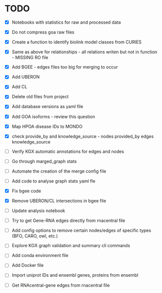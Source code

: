 # TODO

- [x] Notebooks with statistics for raw and processed data
- [x] Do not compress goa raw files
- [x] Create a function to identify biolink model classes from CURIES
- [x] Same as above for relationships - all relations writen but not in function - MISSING RO file
- [x] Add BGEE - edges files too big for merging to occur
- [x] Add UBERON
- [x] Add CL
- [x] Delete old files from project
- [x] Add database versions as yaml file
- [x] Add GOA isoforms - review this question
- [x] Map HPOA disease IDs to MONDO
- [x] check provide_by and knowledge_source - nodes provided_by edges knowledge_source
- [ ] Verify KGX automatic annotations for edges and nodes
- [ ] Go through marged_graph stats
- [ ] Automate the creation of the merge config file 
- [ ] Add code to analyse graph stats yaml fle
- [x] Fix bgee code 
- [x] Remove UBERON/CL intersections in bgee file
- [ ] Update analysis notebook
- [ ] Try to get Gene-RNA edges directly from rnacentral file
- [ ] Add config options to remove certain nodes/edges of specific types (BFO, CARO, owl, etc.)
- [ ] Explore KGX graph validation and summary cli commands
- [ ] Add conda environment file
- [ ] Add Docker file
- [ ] Import uniprot IDs and ensembl genes, proteins from ensembl
- [ ] Get RNAcentral-gene edges from rnacentral file


